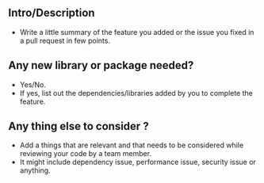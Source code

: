 ## Intro/Description

- Write a little summary of the feature you added or the issue you fixed in a pull request in few points.

## Any new library or package needed?

- Yes/No.
- If yes, list out the dependencies/libraries added by you to complete the feature.

## Any thing else to consider ?

- Add a things that are relevant and that needs to be considered while reviewing your code by a team member.
- It might include dependency issue, performance issue, security issue or anything.